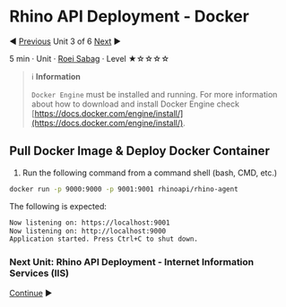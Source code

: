 # Rhino API Deployment - Docker

:arrow_backward: [Previous](./02.DeploymentProcessHost.md) Unit 3 of 6 [Next](./04.DeploymentIIS.md) :arrow_forward:

5 min · Unit · [Roei Sabag](https://www.linkedin.com/in/roei-sabag-247aa18/) · Level ★☆☆☆☆  

> :information_source: **Information**
>  
> `Docker Engine` must be installed and running. For more information about how to download and install Docker Engine check [https://docs.docker.com/engine/install/](https://docs.docker.com/engine/install/).

## Pull Docker Image & Deploy Docker Container

1. Run the following command from a command shell (bash, CMD, etc.)  

```bash
docker run -p 9000:9000 -p 9001:9001 rhinoapi/rhino-agent
```  

The following is expected:  

```bash
Now listening on: https://localhost:9001
Now listening on: http://localhost:9000
Application started. Press Ctrl+C to shut down.
```  

### Next Unit: Rhino API Deployment - Internet Information Services (IIS)

[Continue](./04.DeploymentIIS.md) :arrow_forward:
